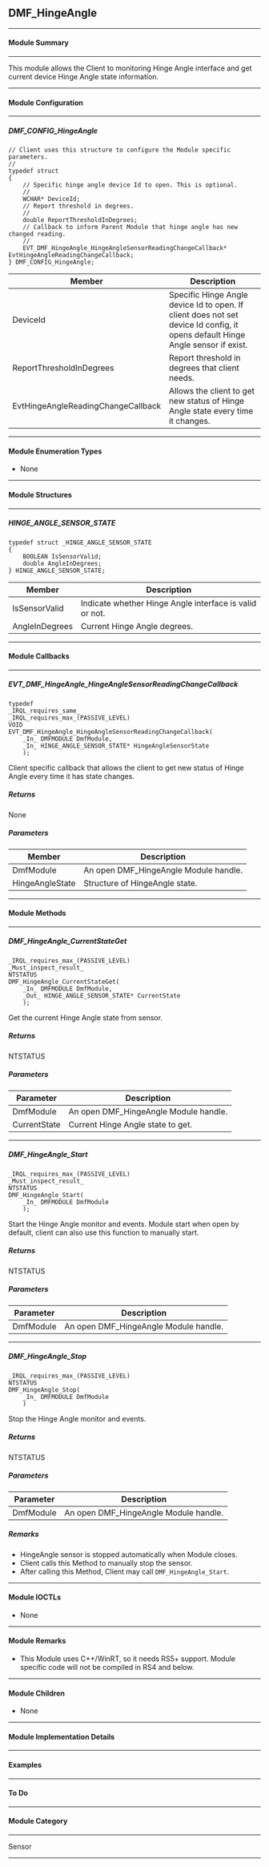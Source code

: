 ## DMF_HingeAngle

-----------------------------------------------------------------------------------------------------------------------------------

#### Module Summary

-----------------------------------------------------------------------------------------------------------------------------------

This module allows the Client to monitoring Hinge Angle interface and get current device Hinge Angle state information.

-----------------------------------------------------------------------------------------------------------------------------------

#### Module Configuration

-----------------------------------------------------------------------------------------------------------------------------------
##### DMF_CONFIG_HingeAngle
````
// Client uses this structure to configure the Module specific parameters.
//
typedef struct
{
    // Specific hinge angle device Id to open. This is optional.
    //
    WCHAR* DeviceId;
    // Report threshold in degrees.
    //
    double ReportThresholdInDegrees;
    // Callback to inform Parent Module that hinge angle has new changed reading.
    //
    EVT_DMF_HingeAngle_HingeAngleSensorReadingChangeCallback* EvtHingeAngleReadingChangeCallback;
} DMF_CONFIG_HingeAngle;
````
Member | Description
----|----
DeviceId | Specific Hinge Angle device Id to open. If client does not set device Id config, it opens default Hinge Angle sensor if exist.
ReportThresholdInDegrees | Report threshold in degrees that client needs.
EvtHingeAngleReadingChangeCallback | Allows the client to get new status of Hinge Angle state every time it changes.

-----------------------------------------------------------------------------------------------------------------------------------

#### Module Enumeration Types

* None

-----------------------------------------------------------------------------------------------------------------------------------

#### Module Structures

-----------------------------------------------------------------------------------------------------------------------------------

##### HINGE_ANGLE_SENSOR_STATE
````
typedef struct _HINGE_ANGLE_SENSOR_STATE
{
    BOOLEAN IsSensorValid;
    double AngleInDegrees;
} HINGE_ANGLE_SENSOR_STATE;
````
Member | Description
----|----
IsSensorValid | Indicate whether Hinge Angle interface is valid or not.
AngleInDegrees | Current Hinge Angle degrees.

-----------------------------------------------------------------------------------------------------------------------------------

#### Module Callbacks

-----------------------------------------------------------------------------------------------------------------------------------

##### EVT_DMF_HingeAngle_HingeAngleSensorReadingChangeCallback
````
typedef
_IRQL_requires_same_
_IRQL_requires_max_(PASSIVE_LEVEL)
VOID
EVT_DMF_HingeAngle_HingeAngleSensorReadingChangeCallback(
    _In_ DMFMODULE DmfModule,
    _In_ HINGE_ANGLE_SENSOR_STATE* HingeAngleSensorState
    );
````

Client specific callback that allows the client to get new status of Hinge Angle every time it has state changes.

##### Returns

None

##### Parameters
Member | Description
----|----
DmfModule | An open DMF_HingeAngle Module handle.
HingeAngleState | Structure of HingeAngle state.

-----------------------------------------------------------------------------------------------------------------------------------

#### Module Methods

-----------------------------------------------------------------------------------------------------------------------------------

##### DMF_HingeAngle_CurrentStateGet

````
_IRQL_requires_max_(PASSIVE_LEVEL)
_Must_inspect_result_
NTSTATUS
DMF_HingeAngle_CurrentStateGet(
    _In_ DMFMODULE DmfModule,
    _Out_ HINGE_ANGLE_SENSOR_STATE* CurrentState
    );
````

Get the current Hinge Angle state from sensor.

##### Returns

NTSTATUS

##### Parameters
Parameter | Description
----|----
DmfModule | An open DMF_HingeAngle Module handle.
CurrentState | Current Hinge Angle state to get.

-----------------------------------------------------------------------------------------------------------------------------------

##### DMF_HingeAngle_Start

````
_IRQL_requires_max_(PASSIVE_LEVEL)
_Must_inspect_result_
NTSTATUS
DMF_HingeAngle_Start(
    _In_ DMFMODULE DmfModule
    );
````

Start the Hinge Angle monitor and events. Module start when open by default, client can also use this function to manually start.

##### Returns

NTSTATUS

##### Parameters
Parameter | Description
----|----
DmfModule | An open DMF_HingeAngle Module handle.

-----------------------------------------------------------------------------------------------------------------------------------

##### DMF_HingeAngle_Stop

````
_IRQL_requires_max_(PASSIVE_LEVEL)
NTSTATUS
DMF_HingeAngle_Stop(
    _In_ DMFMODULE DmfModule
    )
````

Stop the Hinge Angle monitor and events.

##### Returns

NTSTATUS

##### Parameters
Parameter | Description
----|----
DmfModule | An open DMF_HingeAngle Module handle.

##### Remarks

* HingeAngle sensor is stopped automatically when Module closes.
* Client calls this Method to manually stop the sensor.
* After calling this Method, Client may call `DMF_HingeAngle_Start`.

-----------------------------------------------------------------------------------------------------------------------------------

#### Module IOCTLs

* None

-----------------------------------------------------------------------------------------------------------------------------------

#### Module Remarks

* This Module uses C++/WinRT, so it needs RS5+ support. Module specific code will not be compiled in RS4 and below.

-----------------------------------------------------------------------------------------------------------------------------------

#### Module Children

* None

-----------------------------------------------------------------------------------------------------------------------------------

#### Module Implementation Details

-----------------------------------------------------------------------------------------------------------------------------------

#### Examples

-----------------------------------------------------------------------------------------------------------------------------------

#### To Do

-----------------------------------------------------------------------------------------------------------------------------------

#### Module Category

-----------------------------------------------------------------------------------------------------------------------------------

Sensor

-----------------------------------------------------------------------------------------------------------------------------------

